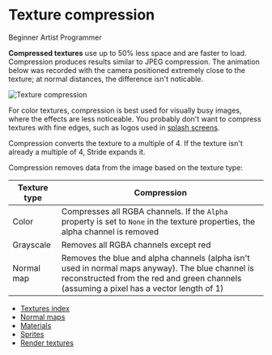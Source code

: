 # Texture compression

<span class="badge text-bg-primary">Beginner</span>
<span class="badge text-bg-success">Artist</span>
<span class="badge text-bg-success">Programmer</span>

**Compressed textures** use up to 50% less space and are faster to load. Compression produces results similar to JPEG compression. The animation below was recorded with the camera positioned extremely close to the texture; at normal distances, the difference isn't noticable.

![Texture compression](media/texture-compression.gif)

For color textures, compression is best used for visually busy images, where the effects are less noticeable. You probably don't want to compress textures with fine edges, such as logos used in [splash screens](../../game-studio/splash-screen.md).

Compression converts the texture to a multiple of 4. If the texture isn't already a multiple of 4, Stride expands it.

Compression removes data from the image based on the texture type:

| Texture type | Compression 
|--------------|----------
| Color        | Compresses all RGBA channels. If the `Alpha` property is set to `None` in the texture properties, the alpha channel is removed
| Grayscale    | Removes all RGBA channels except red
| Normal map   | Removes the blue and alpha channels (alpha isn't used in normal maps anyway). The blue channel is reconstructed from the red and green channels (assuming a pixel has a vector length of 1)

* [Textures index](index.md)
* [Normal maps](normal-maps.md)
* [Materials](../materials/index.md)
* [Sprites](../../sprites/index.md)
* [Render textures](../graphics-compositor/render-textures.md)
